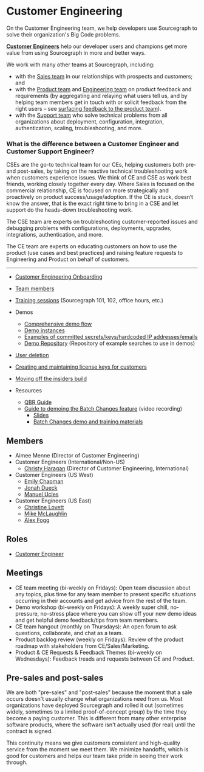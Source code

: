 # Customer Engineering

On the Customer Engineering team, we help developers use Sourcegraph to solve their organization's Big Code problems.

[**Customer Engineers**](https://about.sourcegraph.com/handbook/ce/ce) help our developer users and champions get more value from using Sourcegraph in more and better ways.

We work with many other teams at Sourcegraph, including:

- with the [Sales team](../sales/index.md) in our relationships with prospects and customers; and
- with the [Product team](../product/index.md) and [Engineering team](../engineering/index.md) on product feedback and requirements (by aggregating and relaying what users tell us, and by helping team members get in touch with or solicit feedback from the right users – see [surfacing feedback to the product team](../product/surfacing_product_feedback.md)). 
- with the [Support team](../support/index.md) who solve technical problems from all organizations about deployment, configuration, integration, authentication, scaling, troubleshooting, and more. 

### What is the difference between a Customer Engineer and Customer Support Engineer?
CSEs are the go-to technical team for our CEs, helping customers both pre- and post-sales, by taking on the reactive technical troubleshooting work when customers experience issues. We think of CE and CSE as work best friends, working closely together every day. Where Sales is focused on the commercial relationship, CE is focused on more strategically and proactively on product success/usage/adoption. If the CE is stuck, doesn’t know the answer, that is the exact right time to bring in a CSE and let support do the heads-down troubleshooting work.

The CSE team are experts on troubleshooting customer-reported issues and debugging problems with configurations, deployments, upgrades, integrations, authentication, and more.

The CE team are experts on educating customers on how to use the product (use cases and best practices) and raising feature requests to Engineering and Product on behalf of customers.

---

* [Customer Engineering Onboarding](onboarding.md)
* [Team members](#members)
* [Training sessions](https://docs.google.com/document/d/1nFePrSIcIakMmjOEY01vNc6VRe7WiJ0iOWygeZlbpYw/edit) (Sourcegraph 101, 102, office hours, etc.)
* Demos
  * [Comprehensive demo flow](https://docs.google.com/document/d/1q903Yl-vkOqkQ4e3JRiw-u8x8aJ50iTezllzcj_MJWc/edit)
  * [Demo instances](demo_instances.md)
  * [Examples of committed secrets/keys/hardcoded IP addresses/emails](https://github.com/sourcegraph-testing/ce-code-smells/)
  * [Demo Repository](https://docs.google.com/document/d/1BVq3GPMVZih9NKa4UyVAQcsyThi4ye6m4CCQuwZAb80/edit?usp=sharing) (Repository of example searches to use in demos)
* [User deletion](delete_users_guide.md)
* [Creating and maintaining license keys for customers](license_keys.md)
* [Moving off the insiders build](leaving-insiders-build.md)

* Resources
  * [QBR Guide](https://docs.google.com/document/d/1gFRn2SkX19sU0GSMGndNkk-I9cFe7FlN3xlZ2UX3Frs/edit#u)
  * [Guide to demoing the Batch Changes feature](https://drive.google.com/drive/folders/18Sa_NpsVRvVV8MIvuXyoDEinpEf8fbGn) (video recording)
    * [Slides](https://docs.google.com/presentation/d/1niZBMhHKWJT1-n_ExSbYIRD51vcubrWwQm-Tc5EZo8s/edit#slide=id.g7d2aea8729_0_0)
    * [Batch Changes demo and training materials](https://docs.google.com/document/d/1xQxhdGaudydOn5nBGIG91F6Z4VR4NwBfuKFvgbmCjJo/edit?usp=drive_web&ouid=107037782400977645523)


## Members

<!-- Alphabetically, by surname. -->

- Aimee Menne (Director of Customer Engineering)
- Customer Engineers (International/Non-US)
  - [Christy Haragan](../../company/team/index.md#christy-haragan-she-her) (Director of Customer Engineering, International)
- Customer Engineers (US West)
  - [Emily Chapman](../../company/team/index.md#emily-chapman-she-her)
  - [Jonah Dueck](../../company/team/index.md#jonah-dueck-he-him)
  - [Manuel Ucles](../../company/team/index.md#manuel-ucles)
- Customer Engineers (US East)
  - [Christine Lovett](../../company/team/index.md#christine-lovett-she-her)
  - [Mike McLaughlin](../../company/team/index.md#mike-mclaughlin-he-him)
  - [Alex Fogg](../../company/team/index.md#alex-fogg-he-him)

## Roles

- [Customer Engineer](https://boards.greenhouse.io/sourcegraph91/jobs/4003921004)

## Meetings

* CE team meeting (bi-weekly on Fridays): Open team discussion about any topics, plus time for any team member to present specific situations occurring in their accounts and get advice from the rest of the team.
* Demo workshop (bi-weekly on Fridays): A weekly super chill, no-pressure, no-stress place where you can show off your new demo ideas and get helpful demo feedback/tips from team members.
* CE team hangout (monthly on Thursdays): An open forum to ask questions, collaborate, and chat as a team.
* Product backlog review (weekly on Fridays): Review of the product roadmap with stakeholders from CE/Sales/Marketing.
* Product & CE Requests & Feedback Themes (bi-weekly on Wednesdays): Feedback treads and requests between CE and Product.

## Pre-sales and post-sales

We are both "pre-sales" and "post-sales" because the moment that a sale occurs doesn't usually change what organizations need from us. Most organizations have deployed Sourcegraph and rolled it out (sometimes widely, sometimes to a limited proof-of-concept group) by the time they become a paying customer. This is different from many other enterprise software products, where the software isn't actually used (for real) until the contract is signed.

This continuity means we give customers consistent and high-quality service from the moment we meet them. We minimize handoffs, which is good for customers and helps our team take pride in seeing their work through.
